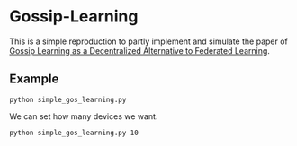 # Gossip-Learning

This is a simple reproduction to partly implement and simulate the paper of [Gossip Learning as a Decentralized Alternative to Federated Learning](https://link.springer.com/chapter/10.1007/978-3-030-22496-7_5 "Gossip Learning").


## Example

    python simple_gos_learning.py

We can set how many devices we want.

    python simple_gos_learning.py 10